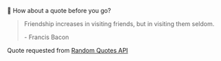 📣 How about a quote before you go?

> Friendship increases in visiting friends, but in visiting them seldom.
>
> <p>- Francis Bacon</p>

Quote requested from [Random Quotes API](https://github.com/lukePeavey/quotable)

